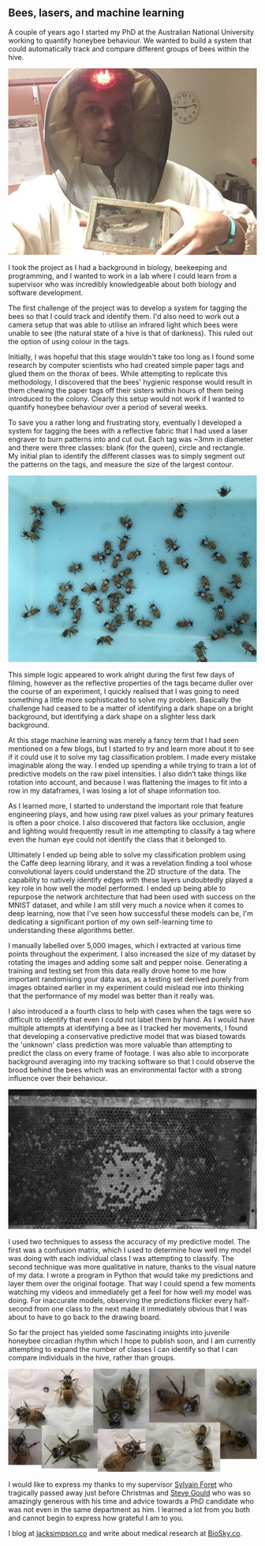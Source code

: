 ## Bees, lasers, and machine learning

A couple of years ago I started my PhD at the Australian National University working to quantify honeybee behaviour. We wanted to build a system that could automatically track and compare different groups of bees within the hive.

![](src-bees-lasers-and-machine-learning/jack_simpson.jpeg)

I took the project as I had a background in biology, beekeeping and programming, and I wanted to work in a lab where I could learn from a supervisor who was incredibly knowledgeable about both biology and software development.

The first challenge of the project was to develop a system for tagging the bees so that I could track and identify them. I'd also need to work out a camera setup that was able to utilise an infrared light which bees were unable to see (the natural state of a hive is that of darkness). This ruled out the option of using colour in the tags.

Initially, I was hopeful that this stage wouldn't take too long as I found some research by computer scientists who had created simple paper tags and glued them on the thorax of bees. While attempting to replicate this methodology, I discovered that the bees' hygienic response would result in them chewing the paper tags off their sisters within hours of them being introduced to the colony. Clearly this setup would not work if I wanted to quantify honeybee behaviour over a period of several weeks.

To save you a rather long and frustrating story, eventually I developed a system for tagging the bees with a reflective fabric that I had used a laser engraver to burn patterns into and cut out. Each tag was ~3mm in diameter and there were three classes: blank (for the queen), circle and rectangle.  My initial plan to identify the different classes was to simply segment out the patterns on the tags, and measure the size of the largest contour.

![](src-bees-lasers-and-machine-learning/tagged_bees.jpeg)

This simple logic appeared to work alright during the first few days of filming, however as the reflective properties of the tags became duller over the course of an experiment, I quickly realised that I was going to need something a little more sophisticated to solve my problem. Basically the challenge had ceased to be a matter of identifying a dark shape on a bright background, but identifying a dark shape on a slighter less dark background.

At this stage machine learning was merely a fancy term that I had seen mentioned on a few blogs, but I started to try and learn more about it to see if it could use it to solve my tag classification problem. I made every mistake imaginable along the way. I ended up spending a while trying to train a lot of predictive models on the raw pixel intensities. I also didn’t take things like rotation into account, and because I was flattening the images to fit into a row in my dataframes, I was losing a lot of shape information too.

As I learned more, I started to understand the important role that feature engineering plays, and how using raw pixel values as your primary features is often a poor choice. I also discovered that factors like occlusion, angle and lighting would frequently result in me attempting to classify a tag where even the human eye could not identify the class that it belonged to.

Ultimately I ended up being able to solve my classification problem using the Caffe deep learning library, and it was a revelation finding a tool whose convolutional layers could understand the 2D structure of the data. The capability to natively identify edges with these layers undoubtedly played a key role in how well the model performed. I ended up being able to repurpose the network architecture that had been used with success on the MNIST dataset, and while I am still very much a novice when it comes to deep learning, now that I've seen how successful these models can be, I'm dedicating a significant portion of my own self-learning time to understanding these algorithms better.

I manually labelled over 5,000 images, which I extracted at various time points throughout the experiment. I also increased the size of my dataset by rotating the images and adding some salt and pepper noise. Generating a training and testing set from this data really drove home to me how important randomising your data was, as a testing set derived purely from images obtained earlier in my experiment could mislead me into thinking that the performance of my model was better than it really was.

I also introduced a a fourth class to help with cases when the tags were so difficult to identify that even I could not label them by hand. As I would have multiple attempts at identifying a bee as I tracked her movements, I found that developing a conservative predictive model that was biased towards the 'unknown' class prediction was more valuable than attempting to predict the class on every frame of footage. I was also able to incorporate background averaging into my tracking software so that I could observe the brood behind the bees which was an environmental factor with a strong influence over their behaviour.

![](src-bees-lasers-and-machine-learning/background.jpeg)

I used two techniques to assess the accuracy of my predictive model. The first was a confusion matrix, which I used to determine how well my model was doing with each individual class I was attempting to classify. The second technique was more qualitative in nature, thanks to the visual nature of my data. I wrote a program in Python that would take my predictions and layer them over the original footage. That way I could spend a few moments watching my videos and immediately get a feel for how well my model was doing. For inaccurate models, observing the predictions flicker every half-second from one class to the next made it immediately obvious that I was about to have to go back to the drawing board.

So far the project has yielded some fascinating insights into juvenile honeybee circadian rhythm which I hope to publish soon, and I am currently attempting to expand the number of classes I can identify so that I can compare individuals in the hive, rather than groups.

![](src-bees-lasers-and-machine-learning/individual_tags.jpeg)

I would like to express my thanks to my supervisor [Sylvain Foret](http://biology.anu.edu.au/people/sylvain-foret) who tragically passed away just before Christmas and [Steve Gould](http://users.cecs.anu.edu.au/~sgould/) who was so amazingly generous with his time and advice towards a PhD candidate who was not even in the same department as him. I learned a lot from you both and cannot begin to express how grateful I am to you.

I blog at [jacksimpson.co](http://www.jacksimpson.co) and write about medical research at [BioSky.co](http://biosky.co).
